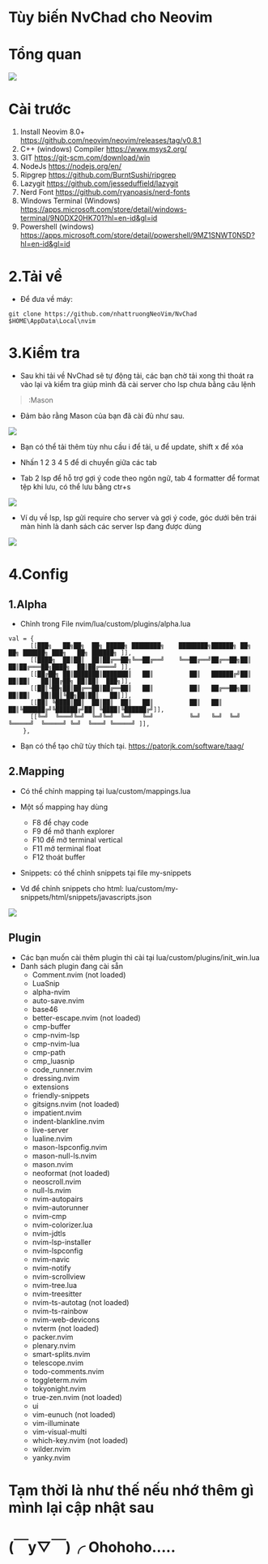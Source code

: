 # Tùy biến NvChad cho Neovim

# Tổng quan

<img src="https://i.imgur.com/YXJAXGE.png">

# Cài trước

1. Install Neovim 8.0+ https://github.com/neovim/neovim/releases/tag/v0.8.1
2. C++ (windows) Compiler https://www.msys2.org/
3. GIT https://git-scm.com/download/win
4. NodeJs https://nodejs.org/en/
5. Ripgrep https://github.com/BurntSushi/ripgrep
6. Lazygit https://github.com/jesseduffield/lazygit
7. Nerd Font https://github.com/ryanoasis/nerd-fonts
8. Windows Terminal (Windows) https://apps.microsoft.com/store/detail/windows-terminal/9N0DX20HK701?hl=en-id&gl=id
9. Powershell (windows) https://apps.microsoft.com/store/detail/powershell/9MZ1SNWT0N5D?hl=en-id&gl=id


# 2.Tải về
- Để đưa về máy:
```
git clone https://github.com/nhattruongNeoVim/NvChad $HOME\AppData\Local\nvim
```

# 3.Kiểm tra
- Sau khi tải về NvChad sẽ tự động tải, các bạn chờ tải xong thì thoát ra vào lại và kiểm tra giúp mình đã cài server cho lsp chưa bằng câu lệnh
>:Mason


- Đảm bảo rằng Mason của bạn đã cài đủ như sau.
<img src="https://i.imgur.com/y36PVLu.png">

- Bạn có thể tải thêm tùy nhu cầu 
i để tải,
u để update,
shift x để xóa
- Nhấn 1 2 3 4 5 để di chuyển giữa các tab


- Tab 2 lsp để hỗ trợ gợi ý code theo ngôn ngữ, tab 4 formatter để format tệp khi lưu, có thể lưu bằng ctr+s
<img src="https://i.imgur.com/ekcOaIq.png">

- Ví dụ về lsp, lsp gửi require cho server và gợi ý code, góc dưới bên trái màn hình là danh sách các server lsp đang được dùng
<img src="https://i.imgur.com/ZXRDuoq.png">

# 4.Config
## 1.Alpha 
- Chỉnh trong File nvim/lua/custom/plugins/alpha.lua
```
val = {
      [[███╗   ██╗██╗  ██╗ █████╗ ████████╗    ████████╗██████╗ ██╗   ██╗ ██████╗ ███╗   ██╗ ██████╗ ]],
      [[████╗  ██║██║  ██║██╔══██╗╚══██╔══╝    ╚══██╔══╝██╔══██╗██║   ██║██╔═══██╗████╗  ██║██╔════╝ ]],
      [[██╔██╗ ██║███████║███████║   ██║          ██║   ██████╔╝██║   ██║██║   ██║██╔██╗ ██║██║  ███╗]],
      [[██║╚██╗██║██╔══██║██╔══██║   ██║          ██║   ██╔══██╗██║   ██║██║   ██║██║╚██╗██║██║   ██║]],
      [[██║ ╚████║██║  ██║██║  ██║   ██║          ██║   ██║  ██║╚██████╔╝╚██████╔╝██║ ╚████║╚██████╔╝]],
      [[╚═╝  ╚═══╝╚═╝  ╚═╝╚═╝  ╚═╝   ╚═╝          ╚═╝   ╚═╝  ╚═╝ ╚═════╝  ╚═════╝ ╚═╝  ╚═══╝ ╚═════╝ ]],
    },
```
- Bạn có thể tạo chữ tùy thích tại.
https://patorjk.com/software/taag/

## 2.Mapping
- Có thể chỉnh mapping tại lua/custom/mappings.lua

- Một số mapping hay dùng
  - F8 để chạy code
  - F9 để mở thanh explorer
  - F10 để mở terminal vertical
  - F11 mở terminal float
  - F12 thoát buffer
 - Snippets: có thể chỉnh snippets tại file my-snippets 
 - Vd để chỉnh snippets cho html: lua/custom/my-snippets/html/snippets/javascripts.json
<img src="https://i.imgur.com/BsmDjCE.png">

## Plugin
- Các bạn muốn cài thêm plugin thì cài tại lua/custom/plugins/init_win.lua
- Danh sách plugin đang cài sẵn
  - Comment.nvim (not loaded)
  - LuaSnip
  - alpha-nvim
  - auto-save.nvim
  - base46
  - better-escape.nvim (not loaded)
  - cmp-buffer
  - cmp-nvim-lsp
  - cmp-nvim-lua
  - cmp-path
  - cmp_luasnip
  - code_runner.nvim
  - dressing.nvim
  - extensions
  - friendly-snippets
  - gitsigns.nvim (not loaded)
  - impatient.nvim
  - indent-blankline.nvim
  - live-server
  - lualine.nvim
  - mason-lspconfig.nvim
  - mason-null-ls.nvim
  - mason.nvim
  - neoformat (not loaded)
  - neoscroll.nvim
  - null-ls.nvim
  - nvim-autopairs
  - nvim-autorunner
  - nvim-cmp
  - nvim-colorizer.lua
  - nvim-jdtls
  - nvim-lsp-installer
  - nvim-lspconfig
  - nvim-navic
  - nvim-notify
  - nvim-scrollview
  - nvim-tree.lua
  - nvim-treesitter
  - nvim-ts-autotag (not loaded)
  - nvim-ts-rainbow
  - nvim-web-devicons
  - nvterm (not loaded)
  - packer.nvim
  - plenary.nvim
  - smart-splits.nvim
  - telescope.nvim
  - todo-comments.nvim
  - toggleterm.nvim
  - tokyonight.nvim
  - true-zen.nvim (not loaded)
  - ui
  - vim-eunuch (not loaded)
  - vim-illuminate
  - vim-visual-multi
  - which-key.nvim (not loaded)
  - wilder.nvim
  - yanky.nvim



# Tạm thời là như thế nếu nhớ thêm gì mình lại cập nhật sau 
# (￣y▽￣)╭ Ohohoho.....

